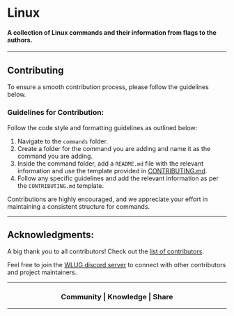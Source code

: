 # Linux

#### A collection of Linux commands and their information from flags to the authors.

---

## Contributing

To ensure a smooth contribution process, please follow the guidelines below.

### Guidelines for Contribution:

Follow the code style and formatting guidelines as outlined below:

1. Navigate to the `commands` folder.
2. Create a folder for the command you are adding and name it as the command you are adding.
3. Inside the command folder, add a `README.md` file with the relevant information and use the template provided in [CONTRIBUTING.md](https://github.com/Walchand-Linux-Users-Group/linux/blob/main/CONTRIBUTING.md).
4. Follow any specific guidelines and add the relevant information as per the `CONTRIBUTING.md` template.

Contributions are highly encouraged, and we appreciate your effort in maintaining a consistent structure for commands.

---

## Acknowledgments:

A big thank you to all contributors! Check out the [list of contributors](https://github.com/Walchand-Linux-Users-Group/linux/graphs/contributors).

Feel free to join the <a href="https://discord.wcewlug.org/join" target="__blank">WLUG discord server</a> to connect with other contributors and project maintainers.

---

<div align="center"><h3>Community | Knowledge | Share</h3></div>

---

